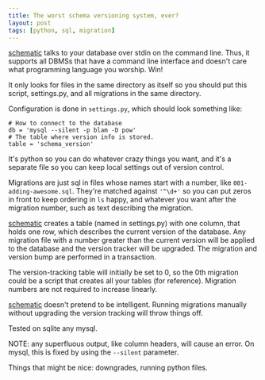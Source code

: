 ```yaml
---
title: The worst schema versioning system, ever?
layout: post
tags: [python, sql, migration]
---
```


[schematic][] talks to your database over stdin on the command line.  Thus, it
supports all DBMSs that have a command line interface and doesn't care what
programming language you worship.  Win!

It only looks for files in the same directory as itself so you should put this
script, settings.py, and all migrations in the same directory.

Configuration is done in `settings.py`, which should look something like:

    # How to connect to the database
    db = 'mysql --silent -p blam -D pow'
    # The table where version info is stored.
    table = 'schema_version'

It's python so you can do whatever crazy things you want, and it's a separate
file so you can keep local settings out of version control.

Migrations are just sql in files whose names start with a number, like
`001-adding-awesome.sql`.  They're matched against `'^\d+'` so you can put
zeros in front to keep ordering in `ls` happy, and whatever you want after the
migration number, such as text describing the migration.

[schematic][] creates a table (named in settings.py) with one column, that
holds one row, which describes the current version of the database.  Any
migration file with a number greater than the current version will be applied
to the database and the version tracker will be upgraded.  The migration and
version bump are performed in a transaction.

The version-tracking table will initially be set to 0, so the 0th migration
could be a script that creates all your tables (for reference).  Migration
numbers are not required to increase linearly.

[schematic][] doesn't pretend to be intelligent. Running migrations manually
without upgrading the version tracking will throw things off.

Tested on sqlite any mysql.

NOTE: any superfluous output, like column headers, will cause an error.  On
mysql, this is fixed by using the `--silent` parameter.

Things that might be nice: downgrades, running python files.

[schematic]: http://github.com/jbalogh/schematic
